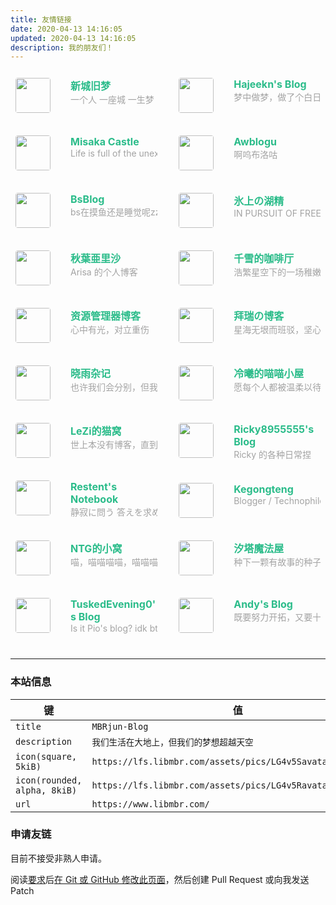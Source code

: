 ```yaml
---
title: 友情链接
date: 2020-04-13 14:16:05
updated: 2020-04-13 14:16:05
description: 我的朋友们！
---
```

<div class="post-body">
   <div id="links">
      <style>
         .links-content{
         margin-top:1rem;
         }
         .link-navigation::after {
         content: " ";
         display: block;
         clear: both;
         }
         .card {
         width: 45%;
         font-size: 1rem;
         padding: 10px 8px;
         border-radius: 4px;
         transition-duration: 0.15s;
         margin-bottom: 1rem;
         display:flex;
         }
         .card:nth-child(odd) {
         float: left;
         }
         .card:nth-child(even) {
         float: right;
         }
         .card:hover {
         transform: scale(1.1);
         box-shadow: 0 2px 6px 0 rgba(0, 0, 0, 0.12), 0 0 6px 0 rgba(0, 0, 0, 0.04);
         }
         .card a {
         border:none;
         }
         .card .ava {
         width: 3.5rem!important;
         height: 3.5rem!important;
         margin:0!important;
         margin-right: 2em!important;
         border-radius:4px;
         }
         .card .card-header {
         font-style: italic;
         overflow: hidden;
         width: 100%;
         }
         .card .card-header a {
         font-style: normal;
         color: #2bbc8a;
         font-weight: bold;
         text-decoration: none;
         }
         .card .card-header a:hover {
         color: #d480aa;
         text-decoration: none;
         }
         .card .card-header .info {
         font-style:normal;
         color:#a3a3a3;
         font-size:14px;
         min-width: 0;
         overflow: hidden;
         white-space: nowrap;
         }
      </style>
      <div class="links-content">
         <div class="link-navigation">
            <!-- <div class="card">
               <img class="ava" src="https://lfs.libmbr.com/assets/2020/09/06/bm.jpg" />
               <div class="card-header">
                  <div>
                     <a href="https://bmyjacks.cn/">Bmyjacks</a>
                  </div>
                  <div class="info">Bmyjacks-Blog</div>
               </div>
            </div>
            友链移除原因：站长忘记续费域名，域名已被他人重新注册，网站目前为非法内容
            Domain Name: bmyjacks.cn
            ROID: 20230331s10001s51840336-cn
            Domain Status: ok
            Registrant: 郭忠奇
            Registrant Contact Email: smart.juming@gmail.com
            Sponsoring Registrar: 中企动力科技股份有限公司
            Name Server: dm2.dns.com
            Name Server: dm1.dns.com
            Registration Time: 2023-03-31 04:06:38
            Expiration Time: 2024-03-31 04:06:38
            DNSSEC: unsigned
            -->
            <div class="card">
               <img class="ava" src="https://lfs.libmbr.com/assets/2020/09/06/xc.png" />
               <div class="card-header">
                  <div>
                     <a href="https://www.itxcjm.top">新城旧梦</a>
                  </div>
                  <div class="info">一个人 一座城 一生梦</div>
               </div>
            </div>
            <div class="card">
               <img class="ava" src="https://registry.npmmirror.com/@floatsheep/fsl-fim/1.0.9/files/avatar.webp" />
               <div class="card-header">
                  <div>
                     <a href="https://blog.hesiy.cn/">Hajeekn's Blog</a>
                  </div>
                  <div class="info">梦中做梦，做了个白日梦</div>
               </div>
            </div>
            <!-- <div class="card">
               <img class="ava" src="https://avatar.mbrjun.cn/avatar/e554da26e947151c678f1f2a8f78e72b" />
               <div class="card-header">
                  <div>
                     <a href="https://qystu.cc/">QYStudio</a>
                  </div>
                  <div class="info">不因何事去制作 只因兴趣而创造</div>
               </div>
            </div>
            友链移除原因：无法访问
            -->
            <!-- <div class="card">
               <img class="ava" src="https://lfs.libmbr.com/assets/2022/04/24/wl.jpg" />
               <div class="card-header">
                  <div>
                     <a href="https://blog.cnmobile.link/">LiangBurs' Blog</a>
                  </div>
                  <div class="info">May all the beauty be blessed.——《Moon Halo》</div>
               </div>
            </div> -->
            <div class="card">
               <img class="ava" src="https://lfs.libmbr.com/assets/2022/04/30/7e.jpg" />
               <div class="card-header">
                  <div>
                     <a href="https://misakacastle.moe/">Misaka Castle</a>
                  </div>
                  <div class="info">Life is full of the unexpected.</div>
               </div>
            </div>
            <!-- <div class="card">
               <img class="ava" src="https://lfs.libmbr.com/assets/2022/05/04/avatar.jpg" />
               <div class="card-header">
                  <div>
                     <a href="https://blog.akula.moe/">Akula::Blog</a>
                  </div>
                  <div class="info">悟已往之不谏，知来者之可追</div>
               </div>
            </div>
            友链移除原因：无法访问
            -->
            <!-- <div class="card">
               <img class="ava" src="https://lfs.libmbr.com/assets/2025/01/01/22173bff-81d6-4694-aabd-82eea35a7c8e.webp" />
               <div class="card-header">
                  <div>
                     <a href="https://blog.xcnya.cn/">BLxcwg666 の Blog</a>
                  </div>
                  <div class="info">静かで奥深い</div>
               </div>
            </div>
            友链移除原因：查友链偶遇防火墙 规则严格强如怪物 拼尽全力无法战胜
            -->
            <div class="card">
               <img class="ava" src="https://lfs.libmbr.com/assets/2022/12/29/rv.jpg" />
               <div class="card-header">
                  <div>
                     <a href="https://blog.awbugl.top/">Awblogu</a>
                  </div>
                  <div class="info">啊呜布洛咕</div>
               </div>
            </div>
            <div class="card">
               <img class="ava" src="https://lfs.libmbr.com/assets/2022/12/29/st.jpg" />
               <div class="card-header">
                  <div>
                     <a href="https://blog.bsdayo.moe/">BsBlog</a>
                  </div>
                  <div class="info">bs在摸鱼还是睡觉呢zzz</div>
               </div>
            </div>
            <div class="card">
               <img class="ava" src="https://lfs.libmbr.com/assets/2023/02/04/961e3f30-9244-4034-830b-aff22a833c02.jpg" />
               <div class="card-header">
                  <div>
                     <a href="https://blog.awa.moe/">氷上の湖精</a>
                  </div>
                  <div class="info">IN PURSUIT OF FREEDOM</div>
               </div>
            </div>
            <div class="card">
               <img class="ava" src="https://lfs.libmbr.com/assets/2023/02/04/bcd6a17d-acab-4c77-94a2-685e8882e63c.webp" />
               <div class="card-header">
                  <div>
                     <a href="https://blog.arisa.moe/">秋葉亜里沙</a>
                  </div>
                  <div class="info">Arisa 的个人博客</div>
               </div>
            </div>
            <div class="card">
               <img class="ava" src="https://q1.qlogo.cn/g?b=qq&nk=3526514925&s=640" />
               <div class="card-header">
                  <div>
                     <a href="https://blog.chyk.ink/">千雪的咖啡厅</a>
                  </div>
                  <div class="info">浩繁星空下的一场稚嫩的梦</div>
               </div>
            </div>
            <div class="card">
               <img class="ava" src="https://cos.zyglq.cn/static/web-logo.jpg" />
               <div class="card-header">
                  <div>
                     <a href="https://www.zyglq.cn">资源管理器博客</a>
                  </div>
                  <div class="info">心中有光，对立重伤</div>
               </div>
            </div>
            <!-- <div class="card">
               <img class="ava" src="https://lfs.libmbr.com/assets/2023/02/05/6e2fd027-7539-470d-adca-3a4be5eca290.jpg" />
               <div class="card-header">
                  <div>
                     <a href="https://bakayang.moe">Yang-Blog</a>
                  </div>
                  <div class="info">一只笨蛋的Blog</div>
               </div>
            </div>
            友链移除原因：对方友链移除 -->
            <!-- <div class="card">
            <img class="ava" src="https://lfs.libmbr.com/assets/2023/02/11/5d653ff0-3ed9-4b4c-ab38-016ef22307f3.jpg" />
               <div class="card-header">
                  <div>
                     <a href="https://huige233.github.io/)">huige233's blog</a>
                  </div>
                  <div class="info">Everyone can be the light in the darkness.</div>
               </div>
            </div>
            友链移除原因：无法访问（GitHub Pages 404）
            -->
            <div class="card">
            <img class="ava" src="https://lfs.libmbr.com/assets/2023/04/23/24615ecb-86e9-4178-aefb-f1c1152d12bf.webp" />
               <div class="card-header">
                  <div>
                     <a href="https://new.gbclstudio.cn">拜瑞の博客</a>
                  </div>
                  <div class="info">星海无垠而班驳，坚心不灭而璀璨</div>
               </div>
            </div>
            <!-- <div class="card">
              <img class="ava" src="https://lfs.libmbr.com/assets/2023/06/28/a4669177-86f9-4a56-ae63-8237fc55e94e.webp" />
              <div class="card-header">
                 <div>
                    <a href="https://9941y.top">Sh1zuku的小屋</a>
                 </div>
                 <div class="info">唯爱与科技不可辜负</div>
               </div>
            </div>
            友链移除原因：无法访问
            -->
            <div class="card"> 
               <img class="ava" src="https://lfs.libmbr.com/assets/2023/05/15/2b915e23-5d1d-4c44-a343-9e730fb0a11f.webp" />
               <div class="card-header">
                  <div>
                     <a href="https://lihaoyu.cn">晓雨杂记</a>
                  </div>
                  <div class="info">也许我们会分别，但我们将永远不会忘记彼此</div>
               </div>
            </div>
            <div class="card"> 
               <img class="ava" src="https://lfs.libmbr.com/assets/2023/08/10/3b548d8e-c94f-401f-b058-44e76d5fc7c1.webp" />
               <div class="card-header">
                  <div>
                     <a href="https://hiyase.github.io">冷曦的喵喵小屋</a>
                  </div>
                  <div class="info">愿每个人都被温柔以待</div>
               </div>
            </div>
            <!-- <div class="card">
               <img class="ava" src="https://lfs.libmbr.com/assets/2023/08/08/8a50e41c-c1dd-4b70-8a99-404bdc830488.webp" />
               <div class="card-header">
                  <div>
                     <a href="https://blog.sakurakooi.cyou/">SakuraKooi's Blog</a>
                  </div>
                  <div class="info">梦是幽蓝色彩 灵魂如雪纯白</div>
               </div>
            </div>
            友链移除原因：无法访问（NXDOMAIN） -->
            <div class="card">
               <img class="ava" src="https://lfs.libmbr.com/assets/2023/08/15/899315c3-1a0c-443c-8aae-5a2a455214b3.webp" />
               <div class="card-header">
                  <div>
                     <a href="https://leziblog.com">LeZi的猫窝</a>
                  </div>
                  <div class="info">世上本没有博客，直到有了程序员</div>
               </div>
            </div>
            <div class="card">
               <img class="ava" src="https://lfs.libmbr.com/assets/2023/08/29/d25711c5-649f-4cbe-8684-e985e561e899.webp" />
               <div class="card-header">
                  <div>
                     <a href="https://blog.rkk.moe">Ricky8955555's Blog</a>
                  </div>
                  <div class="info">Ricky 的各种日常捏</div>
               </div>
            </div>
            <div class="card">
               <img class="ava" src="https://lfs.libmbr.com/assets/2024/09/27/066e5445-1f3e-46a4-9bb3-cde563699f0e.webp" />
               <div class="card-header">
                  <div>
                     <a href="https://blog.gxres.net">Restent's Notebook</a>
                  </div>
                  <div class="info">静寂に問う 答えを求めて</div>
               </div>
            </div>
            <div class="card">
               <img class="ava" src="https://bu.dusays.com/2023/12/23/65867c3357bb6.jpg" />
               <div class="card-header">
                  <div>
                     <a href="https://kegongteng.cn/">Kegongteng</a>
                  </div>
                  <div class="info">Blogger / Technophile / Student</div>
               </div>
            </div>
            <div class="card">
               <img class="ava" src="https://shenao1100.github.io/imgs/avatar.jpg" />
               <div class="card-header">
                  <div>
                     <a href="https://shenao1100.github.io/">NTG的小窝</a>
                  </div>
                  <div class="info">喵，喵喵喵喵，喵喵喵喵！</div>
               </div>
            </div>
            <!-- <div class="card">
               <img class="ava" src="https://img.cdn.loliloli.net/content/images/users/V3Q/av_1625277536.png" />
               <div class="card-header">
                  <div>
                     <a href="https://blog.moeworld.tech/">空域</a>
                  </div>
                  <div class="info">探索更大的世界</div>
               </div>
            </div>
            Contact: sakura@moeworld.top
            友链移除原因：头像504
            -->
            <div class="card">
               <img class="ava" src="https://blog.storical.space/images/icon.png" />
               <div class="card-header">
                  <div>
                     <a href="https://blog.storical.space/">汐塔魔法屋</a>
                  </div>
                  <div class="info">种下一颗有故事的种子，让它带着魔法和奇迹生根发芽</div>
               </div>
            </div>
            <!-- <div class="card">
               <img class="ava" src="https://vxcode.top/assets/icon/logo2.png" />
               <div class="card-header">
                  <div>
                     <a href="https://vxcode.top/">文奚.技术驿站</a>
                  </div>
                  <div class="info">代码在手，天下我有</div>
               </div>
            </div>
            友链移除原因：头像404
            -->
            <div class="card">
               <img class="ava" src="https://tuskede0.top/wp-content/uploads/2024/10/sticker1.webp" />
               <div class="card-header">
                  <div>
                     <a href="https//tuskede0.top/">TuskedEvening0's Blog</a>
                  </div>
                  <div class="info">Is it Pio's blog? idk btw</div>
               </div>
            </div>
            <div class="card">
               <img class="ava" src="https://picture.zhanganzhi.com/common/avatar.jpg" />
               <div class="card-header">
                  <div>
                     <a href="https://blog.zhanganzhi.com/">Andy's Blog</a>
                  </div>
                  <div class="info">既要努力开拓，又要十分稳妥</div>
               </div>
            </div>
            <!--
               在上方添加你的网站
               像其他网站一样，添加一段 HTML 代码
               <div class="card">
                  ...
               </div>
               请参考 https://github.com/MBRjun/MBRjun-Blog/pull/4/commits/b637e43bb43e6cc661e0c78a16242ed43ed74f00
               请确保在修改前已阅读 source/link-exchange-requirement/index.md
            -->
         </div>
      </div>
   </div>
</div>

---
### 本站信息

|键|值|
|---|---|
|``title``|``MBRjun-Blog``|
|``description``|``我们生活在大地上，但我们的梦想超越天空``|
|``icon(square, 5kiB)``|``https://lfs.libmbr.com/assets/pics/LG4v5Savatar180px.webp``|
|``icon(rounded, alpha, 8kiB)``|``https://lfs.libmbr.com/assets/pics/LG4v5Ravatar180px.webp``|
|``url``|``https://www.libmbr.com/``|

### 申请友链
目前不接受非熟人申请。  

阅读[要求](/link-exchange-requirement/)后[在 Git 或 GitHub 修改此页面](https://github.com/MBRjun/MBRjun-Blog/edit/main/source/links/index.md)，然后创建 Pull Request 或向我发送 Patch

